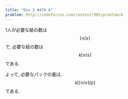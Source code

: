 ```yaml
---
title: "Div.2 #476 A"
problem: http://codeforces.com/contest/965/problem/A
---
```

1人が必要な紙の数は $$ \lceil n/s \rceil $$ で, 必要な紙の数は $$ k \lceil n/s \rceil $$ である.

よって, 必要なパックの量は, $$ k \left\lceil \lceil n/s \rceil / p \right\rceil $$ である.
